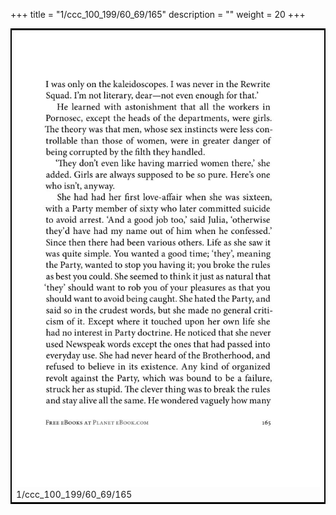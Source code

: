 +++
title = "1/ccc_100_199/60_69/165"
description = ""
weight = 20
+++

<table style="border:2px solid black;max-width:800px;max-height:800px;" 
><tr><td><img class="center-fit-jpg"
src="/jpg_/out_jpg_1984__165.jpg"  >1/ccc_100_199/60_69/165</img></td></tr></table>